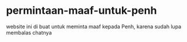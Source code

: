 # permintaan-maaf-untuk-penh
website ini di buat untuk meminta maaf kepada Penh, karena sudah lupa membalas chatnya
